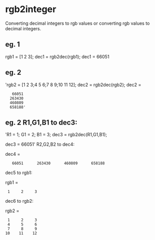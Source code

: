 # rgb2integer
Converting decimal integers to rgb values or converting rgb values to decimal integers.

## eg. 1
rgb1 = [1 2 3];
dec1 = rgb2dec(rgb1);
dec1 =
       66051

## eg. 2
'rgb2 = [1 2 3;4 5 6;7 8 9;10 11 12];
dec2 = rgb2dec(rgb2);
dec2 =

       66051
      263430
      460809
      658188'
      
## eg. 2 R1,G1,B1 to dec3:
'R1 = 1;
G1 = 2;
B1 = 3;
dec3 = rgb2dec(R1,G1,B1);

dec3 =
       66051'
R2,G2,B2 to dec4:

dec4 =

       66051      263430      460809      658188

dec5 to rgb1:

rgb1 =

     1     2     3

dec6 to rgb2:

rgb2 =

     1     2     3
     4     5     6
     7     8     9
    10    11    12
